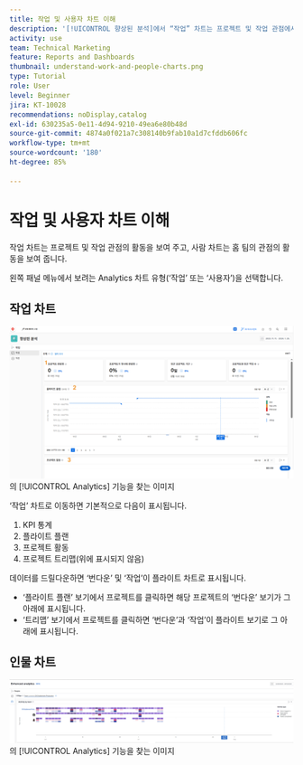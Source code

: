 ```yaml
---
title: 작업 및 사용자 차트 이해
description: '[!UICONTROL 향상된 분석]에서 “작업” 차트는 프로젝트 및 작업 관점에서 활동을 보여 주고 “사용자” 차트는 홈 팀의 관점에서 활동을 보여 줍니다.'
activity: use
team: Technical Marketing
feature: Reports and Dashboards
thumbnail: understand-work-and-people-charts.png
type: Tutorial
role: User
level: Beginner
jira: KT-10028
recommendations: noDisplay,catalog
exl-id: 630235a5-0e11-4d94-9210-49ea6e80b48d
source-git-commit: 4874a0f021a7c308140b9fab10a1d7cfddb606fc
workflow-type: tm+mt
source-wordcount: '180'
ht-degree: 85%

---
```


# 작업 및 사용자 차트 이해

작업 차트는 프로젝트 및 작업 관점의 활동을 보여 주고, 사람 차트는 홈 팀의 관점의 활동을 보여 줍니다.

왼쪽 패널 메뉴에서 보려는 Analytics 차트 유형(‘작업’ 또는 ‘사용자’)을 선택합니다.

## 작업 차트

![[!DNL Workfront Classic]](assets/section-1-1.png)의 [!UICONTROL Analytics] 기능을 찾는 이미지

‘작업’ 차트로 이동하면 기본적으로 다음이 표시됩니다.

1. KPI 통계
1. 플라이트 플랜
1. 프로젝트 활동
1. 프로젝트 트리맵(위에 표시되지 않음)

데이터를 드릴다운하면 ‘번다운’ 및 ‘작업’이 플라이트 차트로 표시됩니다.

* ‘플라이트 플랜’ 보기에서 프로젝트를 클릭하면 해당 프로젝트의 ‘번다운’ 보기가 그 아래에 표시됩니다.
* ‘트리맵’ 보기에서 프로젝트를 클릭하면 ‘번다운’과 ‘작업’이 플라이트 보기로 그 아래에 표시됩니다.

## 인물 차트

![[!DNL Workfront Classic]](assets/section-1-2.png)의 [!UICONTROL Analytics] 기능을 찾는 이미지


